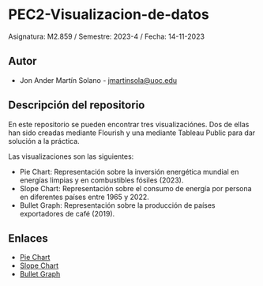 # PEC2-Visualizacion-de-datos
Asignatura: M2.859 / Semestre: 2023-4 / Fecha: 14-11-2023

## Autor
+ Jon Ander Martín Solano - jmartinsola@uoc.edu

## Descripción del repositorio
En este repositorio se pueden encontrar tres visualizaciónes. Dos de ellas han sido creadas mediante Flourish y una mediante Tableau Public para dar solución a la práctica.

Las visualizaciones son las siguientes:

* Pie Chart: Representación sobre la inversión energética mundial en energías limpias y en combustibles fósiles (2023).
* Slope Chart: Representación sobre el consumo de energía por persona en diferentes países entre 1965 y 2022.
* Bullet Graph: Representación sobre la producción de países exportadores de café (2019).

## Enlaces

* [Pie Chart](https://public.flourish.studio/visualisation/15609805/)
* [Slope Chart](https://public.flourish.studio/visualisation/15616628/)
* [Bullet Graph](https://public.tableau.com/app/profile/jon.ander.martin/viz/Produccindecaf-BulletGraph/Sheet1)


